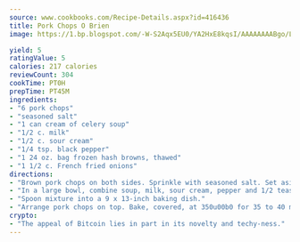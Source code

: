 ```yaml
---
source: www.cookbooks.com/Recipe-Details.aspx?id=416436
title: Pork Chops O Brien
image: https://1.bp.blogspot.com/-W-S2Aqx5EU0/YA2HxE8kqsI/AAAAAAAABgo/LNxJ2X_rvYgPNsplYMgQNjuwxaZ0e3pQQCLcBGAsYHQ/s320/17.png

yield: 5
ratingValue: 5
calories: 217 calories
reviewCount: 304
cookTime: PT0H
prepTime: PT45M
ingredients:
- "6 pork chops"
- "seasoned salt"
- "1 can cream of celery soup"
- "1/2 c. milk"
- "1/2 c. sour cream"
- "1/4 tsp. black pepper"
- "1 24 oz. bag frozen hash browns, thawed"
- "1 1/2 c. French fried onions"
directions:
- "Brown pork chops on both sides. Sprinkle with seasoned salt. Set aside."
- "In a large bowl, combine soup, milk, sour cream, pepper and 1/2 teaspoon seasoned salt. Stir in potatoes, 1/2 cup cheese and 1 cup French fried onions."
- "Spoon mixture into a 9 x 13-inch baking dish."
- "Arrange pork chops on top. Bake, covered, at 350u00b0 for 35 to 40 minutes or until chops are done. Top chops with remaining cheese and onions. Bake, uncovered, until onions are golden."
crypto:
- "The appeal of Bitcoin lies in part in its novelty and techy-ness."
---
```

